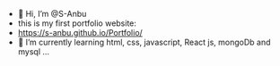 - 👋 Hi, I’m @S-Anbu
- this is my first portfolio website:
- https://s-anbu.github.io/Portfolio/
- 🌱 I’m currently learning html, css, javascript, React js, mongoDb and mysql  ...
